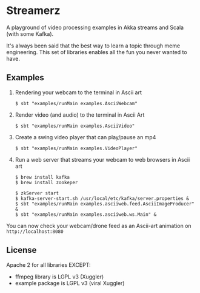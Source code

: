 # Streamerz

A playground of video processing examples in Akka streams and Scala (with some Kafka).

It's always been said that the best way to learn a topic through meme engineering.
This set of libraries enables all the fun you never wanted to have.



## Examples

1.  Rendering your webcam to the terminal in Ascii art

    ```
    $ sbt "examples/runMain examples.AsciiWebcam"
    ```

2.  Render video (and audio) to the terminal in Ascii Art

    ```
    $ sbt "examples/runMain examples.AsciiVideo"
    ```

3. Create a swing video player that can play/pause an mp4

    ```
    $ sbt "examples/runMain examples.VideoPlayer"
    ```

4. Run a web server that streams your webcam to web browsers in Ascii art

    ```
    $ brew install kafka 
    $ brew install zookeper
    ```

    ```
    $ zkServer start
    $ kafka-server-start.sh /usr/local/etc/kafka/server.properties &
    $ sbt "examples/runMain examples.asciiweb.feed.AsciiImageProducer" &
    $ sbt "examples/runMain examples.asciiweb.ws.Main" &
    ```
 
  You can now check your webcam/drone feed as an Ascii-art animation on `http://localhost:8080`

## License

Apache 2 for all libraries EXCEPT:

- ffmpeg library is LGPL v3 (Xuggler)
- example package is LGPL v3 (viral Xuggler)
